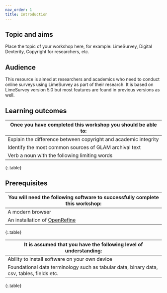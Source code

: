 ```yaml
---
nav_order: 1
title: Introduction
---
```


## Topic and aims

Place the topic of your workshop here, for example: LimeSurvey, Digital Dexterity, Copyright for researchers, etc.

## Audience

This resource is aimed at researchers and academics who need to conduct online surveys using LimeSurvey as part of their research. It is based on LimeSurvey version 5.0 but most features are found in previous versions as well.

## Learning outcomes

| Once you have completed this workshop you should be able to: |
| -----|
| Explain the difference between copyright and academic integrity  |
| Identify the most common sources of GLAM archival text  |
| Verb a noun with the following limiting words  |
{:.table}

## Prerequisites

| You will need the following software to successfully complete this workshop: |
| -----|
| A modern browser  |
| An installation of [OpenRefine](https://openrefine.org)  |
{:.table}

| It is assumed that you have the following level of understanding: |
| -----|
| Ability to install software on your own device |
| Foundational data terminology such as tabular data, binary data, csv, tables, fields etc.  |
{:.table}
